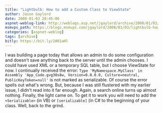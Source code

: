 ```yaml
---
title: "Lightbulb: How to add a Custom Class to ViewState"
author: Jason Gaylord
date: 2008-01-03 20:45:00
aspnet-weblog-link: http://weblogs.asp.net/jgaylord/archive/2008/01/03/lightbulb-how-to-add-a-custom-class-to-viewstate.aspx
msmvps_path: https://blogs.msmvps.com/jgaylord/2008/01/03/lightbulb-how-to-add-a-custom-class-to-viewstate/
categories: [aspnet-weblog]
tags: [archive]
bitly: https://bit.ly/2A01aHl
---
```


I was building a page today that allows an admin to do some configuration and doesn't save anything back to the server until the admin chooses. I could have used XML or a temporary SQL table, but I choose ViewState for now. I continually received the error: `Type 'MyNamespace.MyClass' in Assembly 'App_Code.gvg30s8w, Version=0.0.0.0, Culture=neutral, PublicKeyToken=null'` is not marked as serializable. Of course the error spells out what's wrong. But, because I was still flustered with my earlier issue, I didn't read into it far enough. Again, a search online turns up almost nothing. Finally, the light came on. To get it to work you will need to add the `<Serializable>` (in VB) or `[serializable]` (in C# to the beginning of your class. Well, back to the grind.